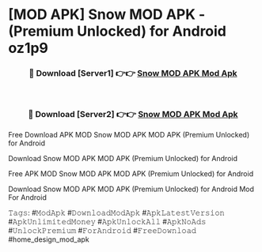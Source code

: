 # [MOD APK] Snow MOD APK - (Premium Unlocked) for Android oz1p9



<div align="center">
<h3>🔴 Download [Server1] 👉👉 <a href="https://momento.my/?title=Snow_MOD_APK">Snow MOD APK Mod Apk</a></h3><br>

<h3>🔴 Download [Server2] 👉👉 <a href="https://momento.my/?title=Snow_MOD_APK">Snow MOD APK Mod Apk</a></h3>
</div>



Free Download APK MOD Snow MOD APK MOD APK (Premium Unlocked) for Android

Download Snow MOD APK MOD APK (Premium Unlocked) for Android

Free APK MOD Snow MOD APK MOD APK (Premium Unlocked) for Android

Download Snow MOD APK MOD APK (Premium Unlocked) for Android Mod For Android

𝚃𝚊𝚐𝚜: #𝙼𝚘𝚍𝙰𝚙𝚔 #𝙳𝚘𝚠𝚗𝚕𝚘𝚊𝚍𝙼𝚘𝚍𝙰𝚙𝚔 #𝙰𝚙𝚔𝙻𝚊𝚝𝚎𝚜𝚝𝚅𝚎𝚛𝚜𝚒𝚘𝚗 #𝙰𝚙𝚔𝚄𝚗𝚕𝚒𝚖𝚒𝚝𝚎𝚍𝙼𝚘𝚗𝚎𝚢 #𝙰𝚙𝚔𝚄𝚗𝚕𝚘𝚌𝚔𝙰𝚕𝚕 #𝙰𝚙𝚔𝙽𝚘𝙰𝚍𝚜 #𝚄𝚗𝚕𝚘𝚌𝚔𝙿𝚛𝚎𝚖𝚒𝚞𝚖 #𝙵𝚘𝚛𝙰𝚗𝚍𝚛𝚘𝚒𝚍 #𝙵𝚛𝚎𝚎𝙳𝚘𝚠𝚗𝚕𝚘𝚊𝚍 #home_design_mod_apk
